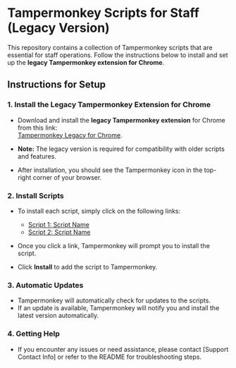 # Tampermonkey Scripts for Staff (Legacy Version)

This repository contains a collection of Tampermonkey scripts that are essential for staff operations. Follow the instructions below to install and set up the **legacy Tampermonkey extension for Chrome**.

## Instructions for Setup

### 1. Install the Legacy Tampermonkey Extension for Chrome
- Download and install the **legacy Tampermonkey extension** for Chrome from this link:  
  [Tampermonkey Legacy for Chrome](https://chrome.google.com/webstore/detail/tampermonkey-legacy/).
  
- **Note:** The legacy version is required for compatibility with older scripts and features.  
- After installation, you should see the Tampermonkey icon in the top-right corner of your browser.

### 2. Install Scripts
- To install each script, simply click on the following links:
  - [Script 1: Script Name](https://raw.githubusercontent.com/YourUsername/Tampermonkey-Scripts/main/script1.user.js)
  - [Script 2: Script Name](https://raw.githubusercontent.com/YourUsername/Tampermonkey-Scripts/main/script2.user.js)

- Once you click a link, Tampermonkey will prompt you to install the script.  
- Click **Install** to add the script to Tampermonkey.

### 3. Automatic Updates
- Tampermonkey will automatically check for updates to the scripts.
- If an update is available, Tampermonkey will notify you and install the latest version automatically.

### 4. Getting Help
- If you encounter any issues or need assistance, please contact [Support Contact Info] or refer to the README for troubleshooting steps.

